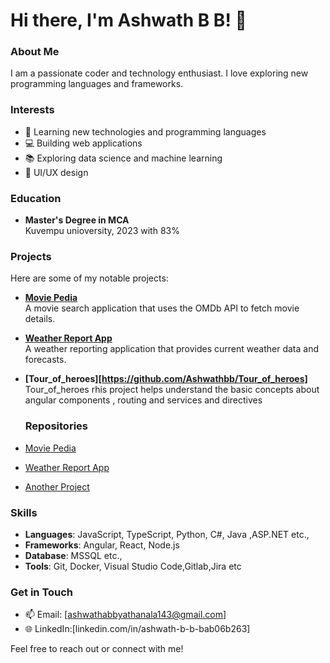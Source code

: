 # Hi there, I'm Ashwath B B! 👋

### About Me
I am a passionate coder and technology enthusiast. I love exploring new programming languages and frameworks. 

### Interests
- 🌱 Learning new technologies and programming languages
- 💻 Building web applications
- 📚 Exploring data science and machine learning
- 🎨 UI/UX design
  
### Education
- **Master's Degree in MCA**  
  Kuvempu unioversity, 2023 with 83%

### Projects
Here are some of my notable projects:
- **[Movie Pedia](https://github.com/Ashwathbb/Movie_Pedia)**  
  A movie search application that uses the OMDb API to fetch movie details.

- **[Weather Report App](https://github.com/Ashwathbb/Weather-Report-Application)**  
  A weather reporting application that provides current weather data and forecasts.

- **[Tour_of_heroes][https://github.com/Ashwathbb/Tour_of_heroes]**  
  Tour_of_heroes rhis project helps understand the basic concepts about angular components , routing and services and directives

  ### Repositories

- [Movie Pedia](https://github.com/Ashwathbb/Movie_Pedia)
- [Weather Report App](https://github.com/Ashwathbb/Weather-Report-Application)
- [Another Project](https://github.com/Ashwathbb/Tour_of_heroes)

### Skills
- **Languages**: JavaScript, TypeScript, Python, C#, Java ,ASP.NET etc.,
- **Frameworks**: Angular, React, Node.js
- **Database**: MSSQL etc.,
- **Tools**: Git, Docker, Visual Studio Code,Gitlab,Jira etc

### Get in Touch
- 📫 Email: [ashwathabbyathanala143@gmail.com]
- 🌐 LinkedIn:[linkedin.com/in/ashwath-b-b-bab06b263]

Feel free to reach out or connect with me!
